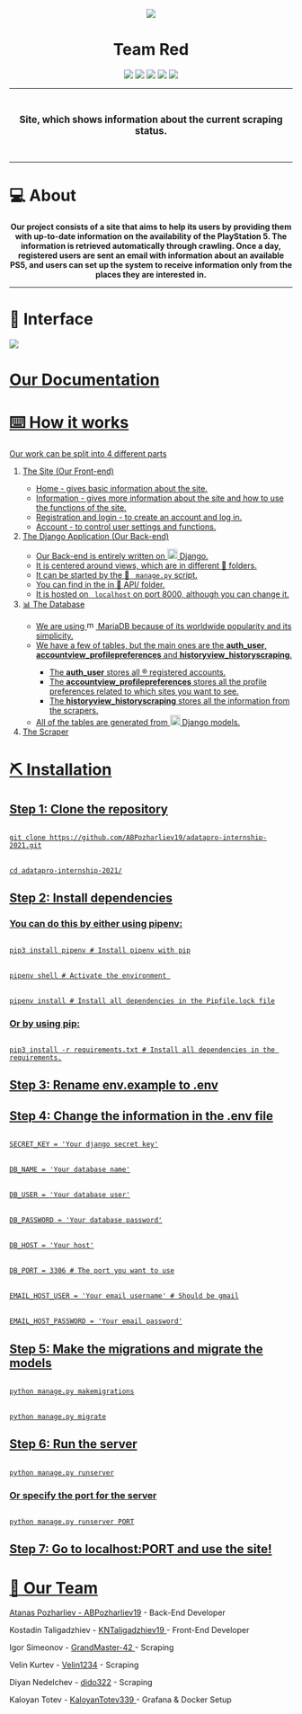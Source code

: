 <p align = "center">
  
<img src="https://i.imgur.com/fKw1JHJ.png">
  
 </p>
<h1 align="center">Team Red</h1>

<p align = "center">
   <img src = "https://img.shields.io/github/languages/count/ABPozharliev19/adatapro-internship-2021?style=for-the-badge">
   <img src = "https://img.shields.io/github/contributors/ABPozharliev19/adatapro-internship-2021?style=for-the-badge">
   <img src = "https://img.shields.io/github/repo-size/ABPozharliev19/adatapro-internship-2021?style=for-the-badge">
   <img src = "https://img.shields.io/github/last-commit/ABPozharliev19/adatapro-internship-2021?style=for-the-badge">
   <img src = "https://img.shields.io/github/languages/top/ABPozharliev19/adatapro-internship-2021?style=for-the-badge">
 </p>
  
<hr>
<br>
    <p align="center"><strong><big>Site, which shows information about the current scraping status.</big></strong></p>
<br>
<hr>

<h1>💻 About  </h1>
<p align="center"> <strong>Our project consists of a site that aims to help its users by providing them with up-to-date information on the availability of the PlayStation 5. The information is retrieved automatically through crawling. Once a day, registered users are sent an email with information about an available PS5, and users can set up the system to receive information only from the places they are interested in.</strong></p>
<hr>

<h1>🎥 Interface</h1>

<img src = "interface.gif">

<h1><a href = "#">Our Documentation</h1>
  
<h1>⌨️ How it works</h1>
  
<p>Our work can be split into 4 different parts</p>
  
<ol>
  
<li>The Site (Our Front-end)</li>
<ul>
  <li>Home - gives basic information about the site.</li>
  <li>Information - gives more information about the site and how to use the functions of the site.</li>
  <li>Registration and login - to create an account and log in.</li>
  <li>Account - to control user settings and functions. </li>
</ul>
  
<li>The Django Application (Our Back-end)</li>
  
<ul>
<li>Our Back-end is entirely written on <img src="https://emoji.gg/assets/emoji/py.png" width="18px" height="18px" alt="py">  Django. </li>
<li>It is centered around views, which are in different 📁 folders.</li>
<li>It can be started by the 📁 <code> manage.py</code> script. </li>
<li> You can find in the in 📁 API/ folder. </li>
<li>It is hosted on <code> localhost</code> on port 8000, although you can change it.</li>
</ul>
  
<li>📊 The Database </li>
<ul>
  
<li>We are using <img src="https://i.imgur.com/o8ZCuYn.png" width="16px" height="16px" alt="mariadb"> MariaDB because of its worldwide popularity and its simplicity.</li>
<li>We have a few of tables, but the main ones are the <strong>auth_user</strong>, <strong>accountview_profilepreferences</strong> and <strong> historyview_historyscraping</strong>. </li>
  
<ul>
    <li> The <strong>auth_user</strong> stores all ®️ registered accounts.</li>
    <li> The <strong>accountview_profilepreferences</strong> stores all the profile preferences related to which sites you want to see. </li>
    <li> The <strong>historyview_historyscraping</strong> stores all the information from the scrapers.</li>
</ul>
  
<li>All of the tables are generated from <img src="https://emoji.gg/assets/emoji/py.png" width="18px" height="18px" alt="py"> Django models. </li>
</ul>
  
<li>The Scraper</li>
</ol>
<h1>⛏️ Installation</h1>
<h2>Step 1: Clone the repository</h2>
<code>
git clone https://github.com/ABPozharliev19/adatapro-internship-2021.git
</code>
<br>
<code>
cd adatapro-internship-2021/
</code>
<h2>Step 2: Install dependencies </h2>
<h3>You can do this by either using pipenv:</h3>
<code>
pip3 install pipenv # Install pipenv with pip
</code>
<br>
<code>
pipenv shell # Activate the environment 
</code>
<br>
<code>
pipenv install # Install all dependencies in the Pipfile.lock file
</code>
<h3>Or by using pip:</h3>
<code>
pip3 install -r requirements.txt # Install all dependencies in the requirements.
</code>
<h2>Step 3: Rename env.example to .env</h2>
<h2>Step 4: Change the information in the .env file</h2>
<code>
SECRET_KEY = 'Your django secret key'
</code>
<br>
<code>
DB_NAME = 'Your database name'
</code>
<br>
<code>
DB_USER = 'Your database user'
</code>
<br>
<code>
DB_PASSWORD = 'Your database password'
</code>
<br>
<code>
DB_HOST = 'Your host'
</code>
<br>
<code>
DB_PORT = 3306 # The port you want to use
</code>
<br>
<code>
EMAIL_HOST_USER = 'Your email username' # Should be gmail
</code>
<br>
<code>
EMAIL_HOST_PASSWORD = 'Your email password'
</code>

<h2>Step 5: Make the migrations and migrate the models</h2>
<code>
python manage.py makemigrations
</code>
<br>
<code>
python manage.py migrate
</code>
<h2>Step 6: Run the server</h2>
<code>
python manage.py runserver
</code>
<h3>Or specify the port for the server</h3>
<code>
python manage.py runserver PORT
</code>
<h2>Step 7: Go to localhost:PORT and use the site!</h2>
<h1>🧒 Our Team </h1>
<p>Atanas Pozharliev - <a href = "https://github.com/ABPozharliev19">ABPozharliev19</a> - Back-End Developer</p>
  <p>Kostadin Taligadzhiev - <a href = "https://github.com/KNTaligadzhiev19>">KNTaligadzhiev19 </a> - Front-End Developer</p>
  <p>Igor Simeonov - <a href = "https://github.com/GrandMaster-42"> GrandMaster-42 </a> - Scraping </p>
  <p> Velin Kurtev - <a href="https://github.com/Velin1234">Velin1234</a> - Scraping </p>
    <p> Diyan Nedelchev - <a href="https://github.com/dido322">dido322</a> - Scraping </p>
  <p> Kaloyan Totev - <a href = "https://github.com/KaloyanTotev339">KaloyanTotev339 </a> - Grafana & Docker Setup </p>

  

